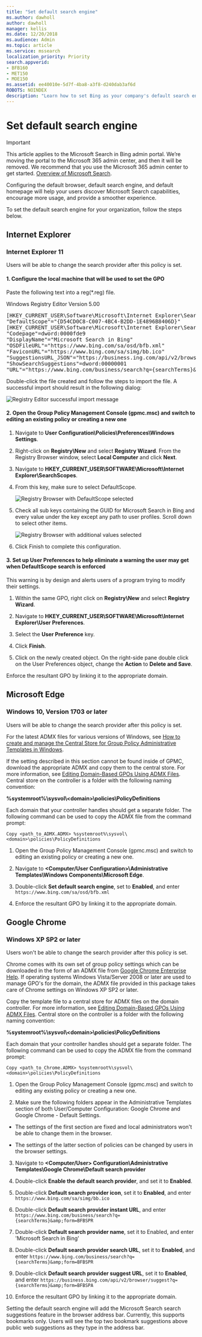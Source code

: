 ```yaml
---
title: "Set default search engine"
ms.author: dawholl
author: dawholl
manager: kellis
ms.date: 12/20/2018
ms.audience: Admin
ms.topic: article
ms.service: mssearch
localization_priority: Priority
search.appverid:
- BFB160
- MET150
- MOE150
ms.assetid: ee40010e-5d7f-4ba8-a3f8-d240dab3af6d
ROBOTS: NOINDEX
description: "Learn how to set Bing as your company's default search engine using Microsoft Search."
---
```


# Set default search engine

> [!IMPORTANT]
> This article applies to the Microsoft Search in Bing admin portal. We’re moving the portal to the Microsoft 365 admin center, and then it will be removed. We recommend that you use the Microsoft 365 admin center to get started. [Overview of Microsoft Search](overview-microsoft-search.md).
    
Configuring the default browser, default search engine, and default homepage will help your users discover Microsoft Search capabilities, encourage more usage, and provide a smoother experience.
  
To set the default search engine for your organization, follow the steps below.
  
## Internet Explorer

### Internet Explorer 11

Users will be able to change the search provider after this policy is set.
  
#### 1. Configure the local machine that will be used to set the GPO

Paste the following text into a reg(\*.reg) file.
  
Windows Registry Editor Version 5.00
  
<pre>[HKEY_CURRENT_USER\Software\Microsoft\Internet Explorer\SearchScopes]
"DefaultScope"="{D54CD0C8-C007-4BC4-B2DD-1E4896B8406D}"
[HKEY_CURRENT_USER\Software\Microsoft\Internet Explorer\SearchScopes\{D54CD0C8-C007-4BC4-B2DD-1E4896B8406D}]
"Codepage"=dword:0000fde9
"DisplayName"="Microsoft Search in Bing"
"OSDFileURL"="https://www.bing.com/sa/osd/bfb.xml"
"FaviconURL"="https://www.bing.com/sa/simg/bb.ico"
"SuggestionsURL_JSON"="https://business.ing.com/api/v2/browser/suggest?q={searchTerms}&amp;form=BFBSPA"
"ShowSearchSuggestions"=dword:00000001
"URL"="https://www.bing.com/business/search?q={searchTerms}&amp;form=BFBSPR"</pre>
  
Double-click the file created and follow the steps to import the file. A successful import should result in the following dialog:
  
![Registry Editor successful import message](media/ea3686b9-f6d7-481e-9a0d-2c96891bc501.png)
  
#### 2. Open the Group Policy Management Console (gpmc.msc) and switch to editing an existing policy or creating a new one

1. Navigate to **User Configuration\Policies\Preferences\Windows Settings**.
    
2. Right-click on **Registry\New** and select **Registry Wizard**. From the Registry Browser window, select **Local Computer** and click **Next**.
    
3. Navigate to **HKEY_CURRENT_USER\SOFTWARE\Microsoft\Internet Explorer\SearchScopes**.
    
4. From this key, make sure to select DefaultScope.
    
    ![Registry Browser with DefaultScope selected](media/ec5a450d-0cba-4e9c-acba-1a09e8e90bad.png)
  
5. Check all sub keys containing the GUID for Microsoft Search in Bing and every value under the key except any path to user profiles. Scroll down to select other items.
    
    ![Registry Browser with additional values selected](media/7eef7690-8bc5-46cf-9cd8-bd134fc77a02.png)
  
6. Click Finish to complete this configuration.
    
#### 3. Set up User Preferences to help eliminate a warning the user may get when DefaultScope search is enforced

This warning is by design and alerts users of a program trying to modify their settings.
  
1. Within the same GPO, right click on **Registry\New** and select **Registry Wizard**.
    
2. Navigate to **HKEY_CURRENT_USER\SOFTWARE\Microsoft\Internet Explorer\User Preferences**.
    
3. Select the **User Preference** key.
    
4. Click **Finish**.
    
5. Click on the newly created object. On the right-side pane double click on the User Preferences object, change the **Action** to **Delete and Save**.
    
Enforce the resultant GPO by linking it to the appropriate domain.
  
## Microsoft Edge

### Windows 10, Version 1703 or later

Users will be able to change the search provider after this policy is set.
  
For the latest ADMX files for various versions of Windows, see [How to create and manage the Central Store for Group Policy Administrative Templates in Windows](https://support.microsoft.com/en-us/help/3087759/how-to-create-and-manage-the-central-store-for-group-policy-administra).
  
If the setting described in this section cannot be found inside of GPMC, download the appropriate ADMX and copy them to the central store. For more information, see [Editing Domain-Based GPOs Using ADMX Files](https://docs.microsoft.com/en-us/previous-versions/windows/it-pro/windows-vista/cc748955%28v%3dws.10%29). Central store on the controller is a folder with the following naming convention:
  
 **%systemroot%\sysvol\\<domain\>\policies\PolicyDefinitions**
  
Each domain that your controller handles should get a separate folder. The following command can be used to copy the ADMX file from the command prompt:
  
 `Copy <path_to_ADMX.ADMX> %systemroot%\sysvol\<domain>\policies\PolicyDefinitions`
  
1. Open the Group Policy Management Console (gpmc.msc) and switch to editing an existing policy or creating a new one.
    
2. Navigate to **&lt;Computer/User Configuration&gt;\Administrative Templates\Windows Components\Microsoft Edge**.
    
1. Double-click **Set default search engine**, set to **Enabled**, and enter `https://www.bing.com/sa/osd/bfb.xml`
    
3. Enforce the resultant GPO by linking it to the appropriate domain.
    
## Google Chrome

### Windows XP SP2 or later

Users won't be able to change the search provider after this policy is set.
  
Chrome comes with its own set of group policy settings which can be downloaded in the form of an ADMX file from [Google Chrome Enterprise Help](https://support.google.com/chrome/a/answer/187202). If operating systems Windows Vista/Server 2008 or later are used to manage GPO's for the domain, the ADMX file provided in this package takes care of Chrome settings on Windows XP SP2 or later.
  
Copy the template file to a central store for ADMX files on the domain controller. For more information, see [Editing Domain-Based GPOs Using ADMX Files](https://docs.microsoft.com/en-us/previous-versions/windows/it-pro/windows-vista/cc748955%28v%3dws.10%29). Central store on the controller is a folder with the following naming convention:
  
 **%systemroot%\sysvol\\<domain\>\policies\PolicyDefinitions**
  
Each domain that your controller handles should get a separate folder. The following command can be used to copy the ADMX file from the command prompt:
  
 `Copy <path_to_Chrome.ADMX> %systemroot%\sysvol\<domain>\policies\PolicyDefinitions`
  
1. Open the Group Policy Management Console (gpmc.msc) and switch to editing any existing policy or creating a new one.
    
2. Make sure the following folders appear in the Administrative Templates section of both User/Computer Configuration: Google Chrome and Google Chrome - Default Settings.
    
  - The settings of the first section are fixed and local administrators won't be able to change them in the browser.
    
  - The settings of the latter section of policies can be changed by users in the browser settings.
    
3. Navigate to **\<Computer/User\> Configuration\Administrative Templates\Google Chrome\Default search provider**
    
4. Double-click **Enable the default search provider**, and set it to **Enabled**.
    
5. Double-click **Default search provider icon**, set it to **Enabled**, and enter `https://www.bing.com/sa/simg/bb.ico`
    
6. Double-click **Default search provider instant URL**, and enter `https://www.bing.com/business/search?q={searchTerms}&amp;form=BFBSPR`
    
7. Double-click **Default search provider name**, set it to Enabled, and enter 'Microsoft Search in Bing'
    
8. Double-click **Default search provider search URL**, set it to **Enabled**, and enter `https://www.bing.com/business/search?q={searchTerms}&amp;form=BFBSPR`
    
9. Double-click **Default search provider suggest URL**, set it to **Enabled**, and enter `https://business.bing.com/api/v2/browser/suggest?q={searchTerms}&amp;form=BFBSPA`
    
10. Enforce the resultant GPO by linking it to the appropriate domain.
    
Setting the default search engine will add the Microsoft Search search suggestions feature in the browser address bar. Currently, this supports bookmarks only. Users will see the top two bookmark suggestions above public web suggestions as they type in the address bar.